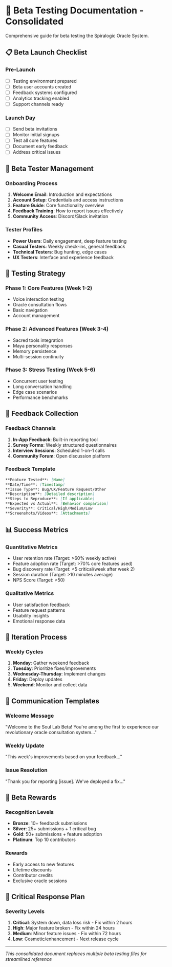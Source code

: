 # 🧪 Beta Testing Documentation - Consolidated

Comprehensive guide for beta testing the Spiralogic Oracle System.

## 📋 Beta Launch Checklist

### Pre-Launch
- [ ] Testing environment prepared
- [ ] Beta user accounts created
- [ ] Feedback systems configured
- [ ] Analytics tracking enabled
- [ ] Support channels ready

### Launch Day
- [ ] Send beta invitations
- [ ] Monitor initial signups
- [ ] Test all core features
- [ ] Document early feedback
- [ ] Address critical issues

## 👥 Beta Tester Management

### Onboarding Process
1. **Welcome Email**: Introduction and expectations
2. **Account Setup**: Credentials and access instructions
3. **Feature Guide**: Core functionality overview
4. **Feedback Training**: How to report issues effectively
5. **Community Access**: Discord/Slack invitation

### Tester Profiles
- **Power Users**: Daily engagement, deep feature testing
- **Casual Testers**: Weekly check-ins, general feedback
- **Technical Testers**: Bug hunting, edge cases
- **UX Testers**: Interface and experience feedback

## 🎯 Testing Strategy

### Phase 1: Core Features (Week 1-2)
- Voice interaction testing
- Oracle consultation flows
- Basic navigation
- Account management

### Phase 2: Advanced Features (Week 3-4)
- Sacred tools integration
- Maya personality responses
- Memory persistence
- Multi-session continuity

### Phase 3: Stress Testing (Week 5-6)
- Concurrent user testing
- Long conversation handling
- Edge case scenarios
- Performance benchmarks

## 📝 Feedback Collection

### Feedback Channels
1. **In-App Feedback**: Built-in reporting tool
2. **Survey Forms**: Weekly structured questionnaires
3. **Interview Sessions**: Scheduled 1-on-1 calls
4. **Community Forum**: Open discussion platform

### Feedback Template
```markdown
**Feature Tested**: [Name]
**Date/Time**: [Timestamp]
**Issue Type**: Bug/UX/Feature Request/Other
**Description**: [Detailed description]
**Steps to Reproduce**: [If applicable]
**Expected vs Actual**: [Behavior comparison]
**Severity**: Critical/High/Medium/Low
**Screenshots/Videos**: [Attachments]
```

## 📊 Success Metrics

### Quantitative Metrics
- User retention rate (Target: >60% weekly active)
- Feature adoption rate (Target: >70% core features used)
- Bug discovery rate (Target: <5 critical/week after week 2)
- Session duration (Target: >10 minutes average)
- NPS Score (Target: >50)

### Qualitative Metrics
- User satisfaction feedback
- Feature request patterns
- Usability insights
- Emotional response data

## 🔄 Iteration Process

### Weekly Cycles
1. **Monday**: Gather weekend feedback
2. **Tuesday**: Prioritize fixes/improvements
3. **Wednesday-Thursday**: Implement changes
4. **Friday**: Deploy updates
5. **Weekend**: Monitor and collect data

## 📧 Communication Templates

### Welcome Message
"Welcome to the Soul Lab Beta! You're among the first to experience our revolutionary oracle consultation system..."

### Weekly Update
"This week's improvements based on your feedback..."

### Issue Resolution
"Thank you for reporting [issue]. We've deployed a fix..."

## 🎁 Beta Rewards

### Recognition Levels
- **Bronze**: 10+ feedback submissions
- **Silver**: 25+ submissions + 1 critical bug
- **Gold**: 50+ submissions + feature adoption
- **Platinum**: Top 10 contributors

### Rewards
- Early access to new features
- Lifetime discounts
- Contributor credits
- Exclusive oracle sessions

## 🚨 Critical Response Plan

### Severity Levels
1. **Critical**: System down, data loss risk - Fix within 2 hours
2. **High**: Major feature broken - Fix within 24 hours
3. **Medium**: Minor feature issues - Fix within 72 hours
4. **Low**: Cosmetic/enhancement - Next release cycle

---
*This consolidated document replaces multiple beta testing files for streamlined reference*